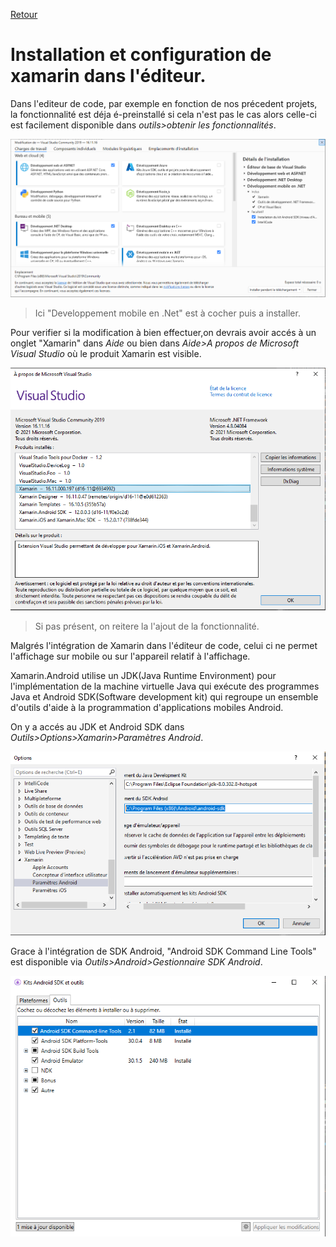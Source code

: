 
[Retour](cr-coach.md)

# Installation et configuration de xamarin dans l'éditeur.
Dans l'editeur de code, par exemple en fonction de nos précedent projets, la fonctionnalité est déja é-preinstallé si cela n'est pas le cas alors celle-ci est facilement disponible dans *outils>obtenir les fonctionnalités*.

![Ajout de la fonctionnalité Xamarin](img/install.PNG)
>Ici "Developpement mobile en .Net" est à cocher puis a installer.

Pour verifier si la modification à bien effectuer,on devrais avoir accés à un onglet "Xamarin" dans *Aide* ou bien dans *Aide>A propos de Microsoft Visual Studio* où le produit Xamarin est visible.

![Vérification de la présence de Xamarin](img/verif-install.PNG)
>Si pas présent, on reitere la l'ajout de la fonctionnalité.

Malgrés l'intégration de Xamarin dans l'éditeur de code, celui ci ne permet l'affichage sur mobile ou sur l'appareil relatif à l'affichage.

Xamarin.Android utilise un JDK(Java Runtime Environment) pour l'implémentation de la machine virtuelle Java qui exécute des programmes Java et Android SDK(Software development kit) qui regroupe un ensemble d'outils d'aide à la programmation d'applications mobiles Android.

On y a accés au JDK et Android SDK dans *Outils>Options>Xamarin>Paramètres Android*.

![Intégration de JDK et SDK Android](img/sdk.PNG)

Grace à l'intégration de SDK Android, "Android SDK Command Line Tools" est disponible via *Outils>Android>Gestionnaire SDK Android*. 

![Android SDK Manager](img/android-sdk-manager.PNG)



